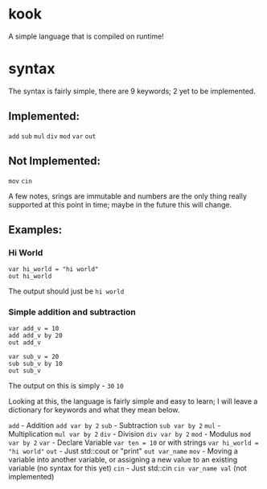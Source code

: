 # kook
A simple language that is compiled on runtime!
# syntax
The syntax is fairly simple, there are 9 keywords; 2 yet to be implemented.

## Implemented:
`add`
`sub`
`mul`
`div`
`mod`
`var`
`out`

## Not Implemented:
`mov`
`cin`

A few notes, srings are immutable and numbers are the only thing really supported at this point in time; maybe in the future this will change.

## Examples:

### Hi World
```
var hi_world = "hi world"
out hi_world
```
The output should just be `hi world`

### Simple addition and subtraction
```
var add_v = 10
add add_v by 20
out add_v

var sub_v = 20
sub sub_v by 10
out sub_v
```
The output on this is simply -
`30`
`10`

Looking at this, the language is fairly simple and easy to learn; I will leave a dictionary for keywords and what they mean below.

`add` - Addition `add var by 2`
`sub` - Subtraction `sub var by 2`
`mul` - Multiplication `mul var by 2`
`div` - Division `div var by 2`
`mod` - Modulus `mod var by 2`
`var` - Declare Variable `var ten = 10` or with strings `var hi_world = "hi world"`
`out` - Just std::cout or "print" `out var_name`
`mov` - Moving a variable into another variable, or assigning a new value to an existing variable (no syntax for this yet)
`cin` - Just std::cin `cin var_name val` (not implemented)
